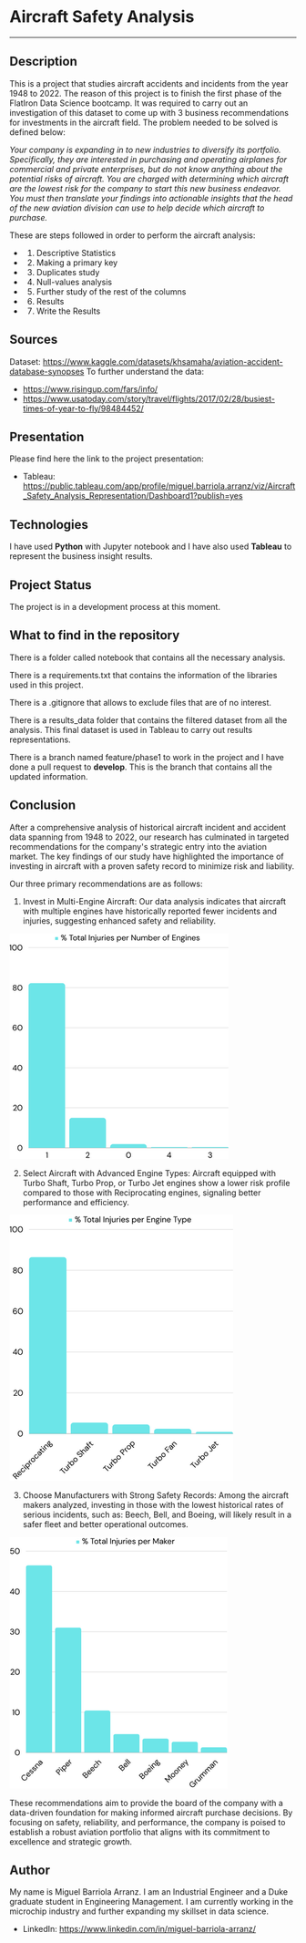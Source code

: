 # Aircraft Safety Analysis

-------------------------------------------

## Description

This is a project that studies aircraft accidents and incidents from the year 1948 to 2022. The reason of this project is to finish the first phase of the FlatIron Data Science bootcamp. It was required to carry out an investigation of this dataset to come up with 3 business recommendations for investments in the aircraft field. The problem needed to be solved is defined below:

*Your company is expanding in to new industries to diversify its portfolio. Specifically, they are interested in purchasing and operating airplanes for commercial and private enterprises, but do not know anything about the potential risks of aircraft. You are charged with determining which aircraft are the lowest risk for the company to start this new business endeavor. You must then translate your findings into actionable insights that the head of the new aviation division can use to help decide which aircraft to purchase.*

These are steps followed in order to perform the aircraft analysis:
- 1. Descriptive Statistics
- 2. Making a primary key
- 3. Duplicates study
- 4. Null-values analysis
- 5. Further study of the rest of the columns
- 6. Results
- 7. Write the Results

## Sources

Dataset: https://www.kaggle.com/datasets/khsamaha/aviation-accident-database-synopses
To further understand the data: 
- https://www.risingup.com/fars/info/  
- https://www.usatoday.com/story/travel/flights/2017/02/28/busiest-times-of-year-to-fly/98484452/

## Presentation

Please find here the link to the project presentation: 
- Tableau: https://public.tableau.com/app/profile/miguel.barriola.arranz/viz/Aircraft_Safety_Analysis_Representation/Dashboard1?publish=yes

## Technologies

I have used **Python** with Jupyter notebook and I have also used **Tableau** to represent the business insight results.

## Project Status

The project is in a development process at this moment. 

## What to find in the repository

There is a folder called notebook that contains all the necessary analysis.

There is a requirements.txt that contains the information of the libraries used in this project.

There is a .gitignore that allows to exclude files that are of no interest.

There is a results_data folder that contains the filtered dataset from all the analysis. This final dataset is used in Tableau to carry out results representations. 

There is a branch named feature/phase1 to work in the project and I have done a pull request to **develop**. This is the branch that contains all the updated information.

## Conclusion

After a comprehensive analysis of historical aircraft incident and accident data spanning from 1948 to 2022, our research has culminated in targeted recommendations for the company's strategic entry into the aviation market. The key findings of our study have highlighted the importance of investing in aircraft with a proven safety record to minimize risk and liability.

Our three primary recommendations are as follows:

1. Invest in Multi-Engine Aircraft: Our data analysis indicates that aircraft with multiple engines have historically reported fewer incidents and injuries, suggesting enhanced safety and reliability.

![Business Recommendation 1](visualizations/Business_Recommendation_1.png)

2. Select Aircraft with Advanced Engine Types: Aircraft equipped with Turbo Shaft, Turbo Prop, or Turbo Jet engines show a lower risk profile compared to those with Reciprocating engines, signaling better performance and efficiency.

![Business Recommendation 2](visualizations/Business_Recommendation_2.png)

3. Choose Manufacturers with Strong Safety Records: Among the aircraft makers analyzed, investing in those with the lowest historical rates of serious incidents, such as: Beech, Bell, and Boeing, will likely result in a safer fleet and better operational outcomes.

![Business Recommendation 3](visualizations/Business_Recommendation_3.png)

These recommendations aim to provide the board of the company with a data-driven foundation for making informed aircraft purchase decisions. By focusing on safety, reliability, and performance, the company is poised to establish a robust aviation portfolio that aligns with its commitment to excellence and strategic growth.

## Author

My name is Miguel Barriola Arranz. I am an Industrial Engineer and a Duke graduate student in Engineering Management. 
I am currently working in the microchip industry and further expanding my skillset in data science. 

- LinkedIn: https://www.linkedin.com/in/miguel-barriola-arranz/

